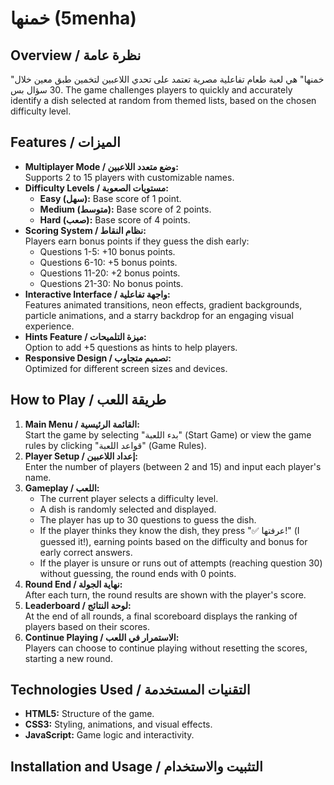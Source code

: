 # خمنها (5menha)

## Overview / نظرة عامة
"خمنها" هي لعبة طعام تفاعلية مصرية تعتمد على تحدي اللاعبين لتخمين طبق معين خلال 30 سؤال بس. The game challenges players to quickly and accurately identify a dish selected at random from themed lists, based on the chosen difficulty level.

## Features / الميزات
- **Multiplayer Mode / وضع متعدد اللاعبين:**  
  Supports 2 to 15 players with customizable names.
- **Difficulty Levels / مستويات الصعوبة:**  
  - **Easy (سهل):** Base score of 1 point.  
  - **Medium (متوسط):** Base score of 2 points.  
  - **Hard (صعب):** Base score of 4 points.
- **Scoring System / نظام النقاط:**  
  Players earn bonus points if they guess the dish early:
  - Questions 1-5: +10 bonus points.
  - Questions 6-10: +5 bonus points.
  - Questions 11-20: +2 bonus points.
  - Questions 21-30: No bonus points.
- **Interactive Interface / واجهة تفاعلية:**  
  Features animated transitions, neon effects, gradient backgrounds, particle animations, and a starry backdrop for an engaging visual experience.
- **Hints Feature / ميزة التلميحات:**  
  Option to add +5 questions as hints to help players.
- **Responsive Design / تصميم متجاوب:**  
  Optimized for different screen sizes and devices.

## How to Play / طريقة اللعب
1. **Main Menu / القائمة الرئيسية:**  
   Start the game by selecting "بدء اللعبة" (Start Game) or view the game rules by clicking "قواعد اللعبة" (Game Rules).
2. **Player Setup / إعداد اللاعبين:**  
   Enter the number of players (between 2 and 15) and input each player's name.
3. **Gameplay / اللعب:**  
   - The current player selects a difficulty level.  
   - A dish is randomly selected and displayed.  
   - The player has up to 30 questions to guess the dish.
   - If the player thinks they know the dish, they press "✅ عرفتها!" (I guessed it!), earning points based on the difficulty and bonus for early correct answers.
   - If the player is unsure or runs out of attempts (reaching question 30) without guessing, the round ends with 0 points.
4. **Round End / نهاية الجولة:**  
   After each turn, the round results are shown with the player's score.
5. **Leaderboard / لوحة النتائج:**  
   At the end of all rounds, a final scoreboard displays the ranking of players based on their scores.
6. **Continue Playing / الاستمرار في اللعب:**  
   Players can choose to continue playing without resetting the scores, starting a new round.

## Technologies Used / التقنيات المستخدمة
- **HTML5:** Structure of the game.
- **CSS3:** Styling, animations, and visual effects.
- **JavaScript:** Game logic and interactivity.

## Installation and Usage / التثبيت والاستخدام

